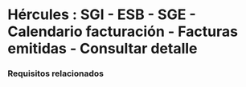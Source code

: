 # Hércules : SGI \- ESB \- SGE \- Calendario facturación \- Facturas emitidas \- Consultar detalle



### Requisitos relacionados






